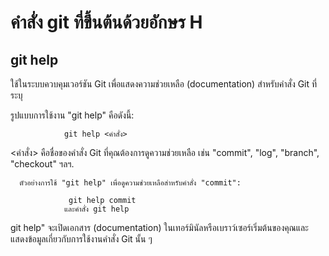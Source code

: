 # คำสั่ง git ที่ขึ้นต้นด้วยอักษร H
## git help
ใช้ในระบบควบคุมเวอร์ชัน Git เพื่อแสดงความช่วยเหลือ (documentation) สำหรับคำสั่ง Git ที่ระบุ

รูปแบบการใช้งาน "git help" คือดังนี้:

                git help <คำสั่ง>
            
<คำสั่ง> คือชื่อของคำสั่ง Git ที่คุณต้องการดูความช่วยเหลือ เช่น "commit", "log", "branch", "checkout" ฯลฯ.

      ตัวอย่างการใช้ "git help" เพื่อดูความช่วยเหลือสำหรับคำสั่ง "commit":

                 git help commit
                และคำสั่ง git help
 git help" จะเปิดเอกสาร (documentation) ในเทอร์มินัลหรือเบราว์เซอร์เริ่มต้นของคุณและแสดงข้อมูลเกี่ยวกับการใช้งานคำสั่ง Git นั้น ๆ 

      
